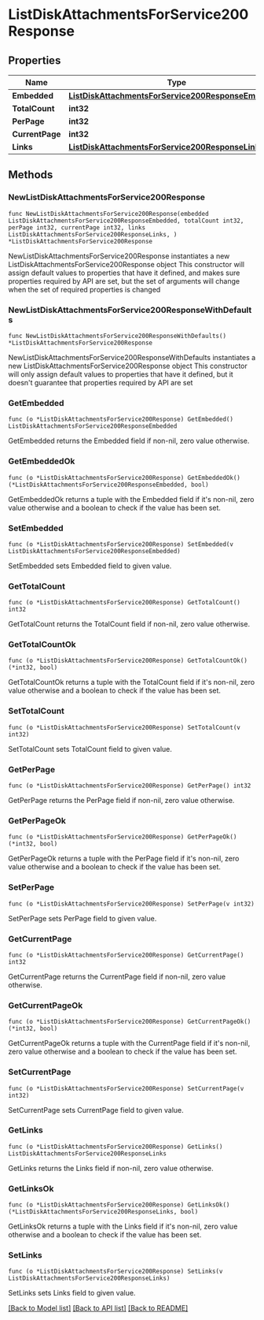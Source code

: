 # ListDiskAttachmentsForService200Response

## Properties

Name | Type | Description | Notes
------------ | ------------- | ------------- | -------------
**Embedded** | [**ListDiskAttachmentsForService200ResponseEmbedded**](ListDiskAttachmentsForService200ResponseEmbedded.md) |  | 
**TotalCount** | **int32** |  | 
**PerPage** | **int32** |  | 
**CurrentPage** | **int32** |  | 
**Links** | [**ListDiskAttachmentsForService200ResponseLinks**](ListDiskAttachmentsForService200ResponseLinks.md) |  | 

## Methods

### NewListDiskAttachmentsForService200Response

`func NewListDiskAttachmentsForService200Response(embedded ListDiskAttachmentsForService200ResponseEmbedded, totalCount int32, perPage int32, currentPage int32, links ListDiskAttachmentsForService200ResponseLinks, ) *ListDiskAttachmentsForService200Response`

NewListDiskAttachmentsForService200Response instantiates a new ListDiskAttachmentsForService200Response object
This constructor will assign default values to properties that have it defined,
and makes sure properties required by API are set, but the set of arguments
will change when the set of required properties is changed

### NewListDiskAttachmentsForService200ResponseWithDefaults

`func NewListDiskAttachmentsForService200ResponseWithDefaults() *ListDiskAttachmentsForService200Response`

NewListDiskAttachmentsForService200ResponseWithDefaults instantiates a new ListDiskAttachmentsForService200Response object
This constructor will only assign default values to properties that have it defined,
but it doesn't guarantee that properties required by API are set

### GetEmbedded

`func (o *ListDiskAttachmentsForService200Response) GetEmbedded() ListDiskAttachmentsForService200ResponseEmbedded`

GetEmbedded returns the Embedded field if non-nil, zero value otherwise.

### GetEmbeddedOk

`func (o *ListDiskAttachmentsForService200Response) GetEmbeddedOk() (*ListDiskAttachmentsForService200ResponseEmbedded, bool)`

GetEmbeddedOk returns a tuple with the Embedded field if it's non-nil, zero value otherwise
and a boolean to check if the value has been set.

### SetEmbedded

`func (o *ListDiskAttachmentsForService200Response) SetEmbedded(v ListDiskAttachmentsForService200ResponseEmbedded)`

SetEmbedded sets Embedded field to given value.


### GetTotalCount

`func (o *ListDiskAttachmentsForService200Response) GetTotalCount() int32`

GetTotalCount returns the TotalCount field if non-nil, zero value otherwise.

### GetTotalCountOk

`func (o *ListDiskAttachmentsForService200Response) GetTotalCountOk() (*int32, bool)`

GetTotalCountOk returns a tuple with the TotalCount field if it's non-nil, zero value otherwise
and a boolean to check if the value has been set.

### SetTotalCount

`func (o *ListDiskAttachmentsForService200Response) SetTotalCount(v int32)`

SetTotalCount sets TotalCount field to given value.


### GetPerPage

`func (o *ListDiskAttachmentsForService200Response) GetPerPage() int32`

GetPerPage returns the PerPage field if non-nil, zero value otherwise.

### GetPerPageOk

`func (o *ListDiskAttachmentsForService200Response) GetPerPageOk() (*int32, bool)`

GetPerPageOk returns a tuple with the PerPage field if it's non-nil, zero value otherwise
and a boolean to check if the value has been set.

### SetPerPage

`func (o *ListDiskAttachmentsForService200Response) SetPerPage(v int32)`

SetPerPage sets PerPage field to given value.


### GetCurrentPage

`func (o *ListDiskAttachmentsForService200Response) GetCurrentPage() int32`

GetCurrentPage returns the CurrentPage field if non-nil, zero value otherwise.

### GetCurrentPageOk

`func (o *ListDiskAttachmentsForService200Response) GetCurrentPageOk() (*int32, bool)`

GetCurrentPageOk returns a tuple with the CurrentPage field if it's non-nil, zero value otherwise
and a boolean to check if the value has been set.

### SetCurrentPage

`func (o *ListDiskAttachmentsForService200Response) SetCurrentPage(v int32)`

SetCurrentPage sets CurrentPage field to given value.


### GetLinks

`func (o *ListDiskAttachmentsForService200Response) GetLinks() ListDiskAttachmentsForService200ResponseLinks`

GetLinks returns the Links field if non-nil, zero value otherwise.

### GetLinksOk

`func (o *ListDiskAttachmentsForService200Response) GetLinksOk() (*ListDiskAttachmentsForService200ResponseLinks, bool)`

GetLinksOk returns a tuple with the Links field if it's non-nil, zero value otherwise
and a boolean to check if the value has been set.

### SetLinks

`func (o *ListDiskAttachmentsForService200Response) SetLinks(v ListDiskAttachmentsForService200ResponseLinks)`

SetLinks sets Links field to given value.



[[Back to Model list]](../README.md#documentation-for-models) [[Back to API list]](../README.md#documentation-for-api-endpoints) [[Back to README]](../README.md)


